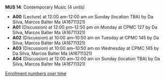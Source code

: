 **MUS 14**: Contemporary Music (4 units)

- **A00** (Lecture) at 12:00 am–12:00 am on Sunday (location TBA) by Da Silva, Marcos Balter Ma (A16711321)
- **A01** (Discussion) at 12:00 pm–12:50 pm on Monday at CPMC 127 by Da Silva, Marcos Balter Ma (A16711321)
- **A02** (Discussion) at 10:00 am–10:50 am on Tuesday at CPMC 145 by Da Silva, Marcos Balter Ma (A16711321)
- **A03** (Discussion) at 10:00 am–10:50 am on Wednesday at CPMC 145 by Da Silva, Marcos Balter Ma (A16711321)
- **A04** (Discussion) at 12:00 am–12:00 am on Sunday (location TBA) by Da Silva, Marcos Balter Ma (A16711321)

[Enrollment numbers over time](./MUS14.tsv)
